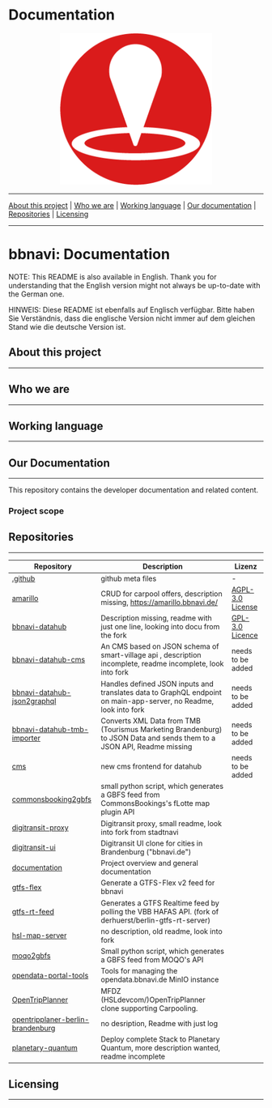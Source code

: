 # Documentation
<!-- markdownlint-disable MD041 -->
<p align="center">
 <a><img src="./images/bb-navi-app-rund-rot_png.png" width="300"></a>
</p>

_______

[About this project](#about-this-projectabout-this-project) | [Who we are](#who-we-arewho-we-are) | [Working language](#working-languageworking-language) | [Our  documentation](#our-documentation) | [Repositories](#repositories) | [Licensing](#licensing)

_______

# bbnavi: Documentation

NOTE: This README is also available in English. Thank you for understanding that the English version might not always be up-to-date with the German one.

HINWEIS: Diese README ist ebenfalls auf Englisch verfügbar. Bitte haben Sie Verständnis, dass die englische Version nicht immer auf dem gleichen Stand wie die deutsche Version ist.

## About this project

---

## Who we are

_____

## Working language

___________________

## Our Documentation

____________________

This repository contains the developer documentation and related content.

### Project scope

## Repositories

_______________

| Repository | Description | Lizenz |
| ---------- | ----------- | ---------- |
| [.github](https://github.com/bbnavi/.github) | github meta files | - |
| [amarillo](https://github.com/bbnavi/amarillo) | CRUD for carpool offers, description missing, <https://amarillo.bbnavi.de/> | [AGPL-3.0 License](https://github.com/bbnavi/amarillo/blob/main/LICENSE) |
| [bbnavi-datahub](https://github.com/bbnavi/bbnavi-datahub) | Description missing, readme with just one line, looking into docu from the fork | [GPL-3.0 Licence](https://github.com/bbnavi/bbnavi-datahub/blob/master/LICENSE.txt) |
| [bbnavi-datahub-cms](https://github.com/bbnavi/bbnavi-datahub-cms) | An CMS based on JSON schema of smart-village api , description incomplete, readme incomplete, look into fork | needs to be added |
| [bbnavi-datahub-json2graphql](https://github.com/bbnavi/bbnavi-datahub-json2graphql) | Handles defined JSON inputs and translates data to GraphQL endpoint on main-app-server, no Readme, look into fork | needs to be added |
| [bbnavi-datahub-tmb-importer](https://github.com/bbnavi/bbnavi-datahub-tmb-importer) | Converts XML Data from TMB (Tourismus Marketing Brandenburg) to JSON Data and sends them to a JSON API, Readme missing | needs to be added |
| [cms](https://github.com/bbnavi/cms) | new cms frontend for datahub | needs to be added |
| [commonsbooking2gbfs](https://github.com/bbnavi/commonsbooking2gbfs) | small python script, which generates a GBFS feed from CommonsBookings's fLotte map plugin API |
| [digitransit-proxy](https://github.com/bbnavi/digitransit-proxy) | Digitransit proxy, small readme, look into fork from stadtnavi |
| [digitransit-ui](https://github.com/bbnavi/digitransit-ui) | Digitransit UI clone for cities in Brandenburg ("bbnavi.de") |  |
| [documentation](https://github.com/bbnavi/documentation) | Project overview and general documentation |
| [gtfs-flex](https://github.com/bbnavi/gtfs-flex) | Generate a GTFS-Flex v2 feed for bbnavi |
| [gtfs-rt-feed](https://github.com/bbnavi/gtfs-rt-feed) | Generates a GTFS Realtime feed by polling the VBB HAFAS API. (fork of derhuerst/berlin-gtfs-rt-server) |
| [hsl-map-server](https://github.com/bbnavi/hsl-map-server) | no description, old readme, look into fork |
| [moqo2gbfs](https://github.com/bbnavi/moqo2gbfs) | Small python script, which generates a GBFS feed from MOQO's API |
| [opendata-portal-tools](https://github.com/bbnavi/opendata-portal-tools) | Tools for managing the opendata.bbnavi.de MinIO instance |
| [OpenTripPlanner](https://github.com/bbnavi/OpenTripPlanner) | MFDZ (HSLdevcom/)OpenTripPlanner clone supporting Carpooling. |
| [opentripplaner-berlin-brandenburg](https://github.com/bbnavi/opentripplaner-berlin-brandenburg) | no desription, Readme with just log|
| [planetary-quantum](https://github.com/bbnavi/planetary-quantum)| Deploy complete Stack to Planetary Quantum, more description wanted, readme incomplete |

## Licensing

____________
